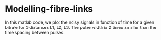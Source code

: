 # Modelling-fibre-links
In this matlab code, we plot the noisy signals in function of time for a given bitrate for 3 distances L1, L2, L3. The pulse width is 2 times smaller than the time spacing between pulses.
